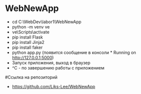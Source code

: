 # WebNewApp
* cd C:\WebDev\labor1\WebNewApp
* python -m venv ve
* ve\Scripts\activate
* pip install Flask
* pip install Jinja2
* pip install faker
* python app.py (появится сообщение в консоли * Running on http://127.0.0.1:5000)
* Запуск приложения, выход в браузер
* ^C - по завершению работы с приложением

#Ссылка на репозиторий
* https://github.com/Liks-Lee/WebNewApp
